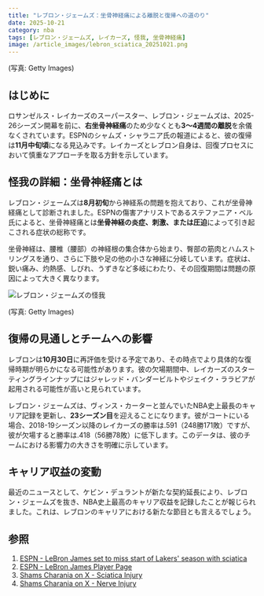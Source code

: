 ```yaml
---
title: "レブロン・ジェームズ：坐骨神経痛による離脱と復帰への道のり"
date: 2025-10-21
category: nba
tags: [レブロン・ジェームズ, レイカーズ, 怪我, 坐骨神経痛]
image: /article_images/lebron_sciatica_20251021.png
---
```

(写真: Getty Images)

## はじめに

ロサンゼルス・レイカーズのスーパースター、レブロン・ジェームズは、2025-26シーズン開幕を前に、**右坐骨神経痛**のため少なくとも**3〜4週間の離脱**を余儀なくされています。ESPNのシャムズ・シャラニア氏の報道によると、彼の復帰は**11月中旬頃**になる見込みです。レイカーズとレブロン自身は、回復プロセスにおいて慎重なアプローチを取る方針を示しています。

## 怪我の詳細：坐骨神経痛とは

レブロン・ジェームズは**8月初旬**から神経系の問題を抱えており、これが坐骨神経痛として診断されました。ESPNの傷害アナリストであるステファニア・ベル氏によると、坐骨神経痛とは**坐骨神経の炎症、刺激、または圧迫**によって引き起こされる症状の総称です。

坐骨神経は、腰椎（腰部）の神経根の集合体から始まり、臀部の筋肉とハムストリングスを通り、さらに下肢や足の他の小さな神経に分岐しています。症状は、鋭い痛み、灼熱感、しびれ、うずきなど多岐にわたり、その回復期間は問題の原因によって大きく異なります。

![レブロン・ジェームズの怪我](/article_images/lebron_sciatica_20251021_2.png)

(写真: Getty Images)

## 復帰の見通しとチームへの影響

レブロンは**10月30日**に再評価を受ける予定であり、その時点でより具体的な復帰時期が明らかになる可能性があります。彼の欠場期間中、レイカーズのスターティングラインナップにはジャレッド・バンダービルトやジェイク・ララビアが起用される可能性が高いと見られています。

レブロン・ジェームズは、ヴィンス・カーターと並んでいたNBA史上最長のキャリア記録を更新し、**23シーズン目**を迎えることになります。彼がコートにいる場合、2018-19シーズン以降のレイカーズの勝率は.591（248勝171敗）ですが、彼が欠場すると勝率は.418（56勝78敗）に低下します。このデータは、彼のチームにおける影響力の大きさを明確に示しています。

## キャリア収益の変動

最近のニュースとして、ケビン・デュラントが新たな契約延長により、レブロン・ジェームズを抜き、NBA史上最高のキャリア収益を記録したことが報じられました。これは、レブロンのキャリアにおける新たな節目とも言えるでしょう。

## 参照

1. [ESPN - LeBron James set to miss start of Lakers' season with sciatica](https://www.espn.com/nba/story/_/id/46544930/lakers-star-lebron-james-sidelined-3-4-weeks-sciatica)
2. [ESPN - LeBron James Player Page](https://www.espn.com/nba/player/_/id/1966/lebron-james)
3. [Shams Charania on X - Sciatica Injury](https://x.com/ShamsCharania/status/1976393093114200516)
4. [Shams Charania on X - Nerve Injury](https://x.com/ShamsCharania/status/1976729836677996569)
